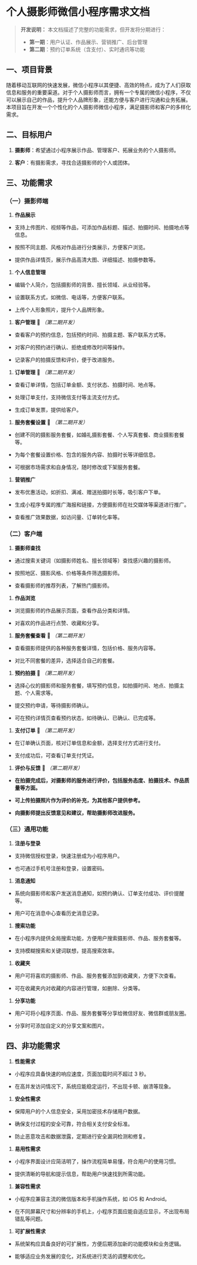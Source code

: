 # 个人摄影师微信小程序需求文档

> **开发说明：** 本文档描述了完整的功能需求，但开发将分期进行：
> - **第一期**：用户认证、作品展示、营销推广、后台管理
> - **第二期**：预约订单系统（含支付）、实时通讯等功能

## 一、项目背景

随着移动互联网的快速发展，微信小程序以其便捷、高效的特点，成为了人们获取信息和服务的重要渠道。对于个人摄影师而言，拥有一个专属的微信小程序，不仅可以展示自己的作品，提升个人品牌形象，还能方便与客户进行沟通和业务拓展。本项目旨在开发一个个性化的个人摄影师微信小程序，满足摄影师和客户的多样化需求。

## 二、目标用户



1.  **摄影师**：希望通过小程序展示作品、管理客户、拓展业务的个人摄影师。

2.  **客户**：有摄影需求，寻找合适摄影师的个人或团体。

## 三、功能需求

### （一）摄影师端



1.  **作品展示**

*   支持上传图片、视频等作品，可添加作品标题、描述、拍摄时间、拍摄地点等信息。

*   按照不同主题、风格对作品进行分类展示，方便客户浏览。

*   提供作品详情页，展示作品高清大图、详细描述、拍摄参数等。

1.  **个人信息管理**

*   编辑个人简介，包括摄影师的背景、擅长领域、从业经验等。

*   设置联系方式，如微信、电话等，方便客户联系。

*   上传个人形象照片，提升个人品牌形象。

1.  **客户管理** 🔄 *（第二期开发）*

*   查看客户的预约信息，包括预约时间、拍摄主题、客户联系方式等。

*   对客户的预约进行确认、拒绝或修改时间等操作。

*   记录客户的拍摄反馈和评价，便于改进服务。

1.  **订单管理** 🔄 *（第二期开发）*

*   查看订单详情，包括订单金额、支付状态、拍摄时间、地点等。

*   处理订单支付，支持微信支付等主流支付方式。

*   生成订单发票，提供给客户。

1.  **服务套餐设置** 🔄 *（第二期开发）*

*   创建不同的摄影服务套餐，如婚礼摄影套餐、个人写真套餐、商业摄影套餐等。

*   为每个套餐设置价格、包含的服务内容、拍摄时长等详细信息。

*   可根据市场需求和自身情况，随时修改或下架服务套餐。

1.  **营销推广**

*   发布优惠活动，如折扣、满减、赠送拍摄时长等，吸引客户下单。

*   生成小程序专属的推广海报和链接，方便摄影师在社交媒体等渠道进行推广。

*   查看推广效果数据，如访问量、订单转化率等。

### （二）客户端



1.  **摄影师查找**

*   通过搜索关键词（如摄影师姓名、擅长领域等）查找感兴趣的摄影师。

*   按照地区、摄影风格、价格等条件筛选摄影师。

*   查看摄影师的推荐列表，了解热门摄影师。

1.  **作品浏览**

*   浏览摄影师的作品展示页面，查看作品分类和详情。

*   对喜欢的作品进行点赞、收藏和分享。

1.  **服务套餐查看** 🔄 *（第二期开发）*

*   查看摄影师提供的各种服务套餐详情，包括价格、服务内容等。

*   对比不同套餐的差异，选择适合自己的套餐。

1.  **预约拍摄** 🔄 *（第二期开发）*

*   选择心仪的摄影师和服务套餐，填写预约信息，如拍摄时间、地点、拍摄主题、个人需求等。

*   提交预约申请，等待摄影师确认。

*   可在预约详情页查看预约状态，如待确认、已确认、已完成等。

1.  **支付订单** 🔄 *（第二期开发）*

*   在订单确认页面，核对订单信息和金额，选择支付方式进行支付。

*   支付成功后，可查看订单支付凭证。

1.  **评价与反馈** 🔄 *（第二期开发）*

*   **在拍摄完成后，对摄影师的服务进行评价，包括服务态度、拍摄技术、作品质量等方面。**

*   **可上传拍摄照片作为评价的补充，为其他客户提供参考。**

*   **向摄影师提出反馈意见和建议，帮助摄影师改进服务。**

### （三）通用功能



1.  **注册与登录**

*   支持微信授权登录，快速注册成为小程序用户。

*   也可通过手机号注册和登录，设置密码。

1.  **消息通知**

*   系统向摄影师和客户发送消息通知，如预约确认、订单支付成功、评价提醒等。

*   用户可在消息中心查看历史消息记录。

1.  **搜索功能**

*   在小程序内提供全局搜索功能，方便用户搜索摄影师、作品、服务套餐等。

*   支持模糊搜索和关键词联想，提高搜索效率。

1.  **收藏夹**

*   用户可将喜欢的摄影师、作品、服务套餐添加到收藏夹，方便下次查看。

*   可在收藏夹内对收藏的内容进行管理，如删除、分类等。

1.  **分享功能**

*   用户可将小程序页面、作品、服务套餐等分享给微信好友、微信群或朋友圈。

*   分享时可添加自定义的分享文案和图片。

## 四、非功能需求



1.  **性能需求**

*   小程序应具备快速的响应速度，页面加载时间不超过 3 秒。

*   在高并发访问情况下，系统应能稳定运行，不出现卡顿、崩溃等现象。

1.  **安全性需求**

*   保障用户的个人信息安全，采用加密技术存储用户数据。

*   确保支付过程的安全可靠，符合相关支付安全标准。

*   防止恶意攻击和数据泄露，定期进行安全漏洞检测和修复。

1.  **易用性需求**

*   小程序界面设计应简洁明了，操作流程简单易懂，符合用户的使用习惯。

*   提供清晰的导航和提示信息，帮助用户快速找到所需功能。

1.  **兼容性需求**

*   小程序应兼容主流的微信版本和手机操作系统，如 iOS 和 Android。

*   在不同屏幕尺寸和分辨率的手机上，小程序页面应能自适应显示，不出现布局错乱等问题。

1.  **可扩展性需求**

*   系统架构应具备良好的可扩展性，方便后期添加新的功能模块和业务逻辑。

*   能够适应业务发展的变化，对系统进行灵活的调整和优化。

